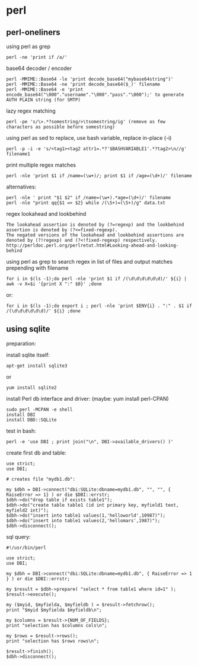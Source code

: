 # perl

## perl-oneliners

using perl as grep
```
perl -ne 'print if /a/' 
```
base64 decoder / encoder
```
perl -MMIME::Base64 -le 'print decode_base64("mybase64string")'
perl -MMIME::Base64 -ne 'print decode_base64($_)' filename
perl -MMIME::Base64 -e 'print encode_base64("\000"."username"."\000"."pass"."\000");' to generate AUTH PLAIN string (for SMTP)
```
lazy regex matching
```
perl -pe 's/\>.*?somestring/>\tsomestring/ig' (remove as few characters as possible before somestring) 
```
using perl as sed to replace, use bash variable, replace in-place (-i)
```
perl -p -i -e 's/<tag1><tag2 attr1=.*?'$BASHVARIABLE1'.*?tag2>\n//g' filename1 
```
print multiple regex matches
```
perl -nle 'print $1 if /name=(\w+)/; print $1 if /age=(\d+)/' filename
```
alternatives:
```
perl -nle ' print "$1 $2" if /name=(\w+).*age=(\d+)/' filename
perl -nle "print qq{$1 => $2} while /(\S+)=(\S+)/g" data.txt
```
regex lookahead and lookbehind
```
The lookahead assertion is denoted by (?=regexp) and the lookbehind assertion is denoted by (?<=fixed-regexp).
The negated versions of the lookahead and lookbehind assertions are denoted by (?!regexp) and (?<!fixed-regexp) respectively.
http://perldoc.perl.org/perlretut.html#Looking-ahead-and-looking-behind
```
using perl as grep to search regex in list of files and output matches prepending with filename
```
for i in $(ls -1);do perl -nle 'print $1 if /(\d\d\d\d\d\d)/' ${i} | awk -v X=$i '{print X ":" $0}' ;done
```
or:
```
for i in $(ls -1);do export i ; perl -nle 'print $ENV{i} . ":" . $1 if /(\d\d\d\d\d\d)/' ${i} ;done
```


## using sqlite

preparation:

install sqlite itself:
```  
apt-get install sqlite3
```  
or
```  
yum install sqlite2
```  

install Perl db interface and driver:
(maybe: yum install perl-CPAN)
```  
sudo perl -MCPAN -e shell
install DBI
install DBD::SQLite
```  
test in bash:
```  
perl -e 'use DBI ; print join("\n", DBI->available_drivers() )'
```  

create first db and table:

```  
use strict;
use DBI;

# creates file "mydb1.db":

my $dbh = DBI->connect("dbi:SQLite:dbname=mydb1.db", "", "", { RaiseError => 1} ) or die $DBI::errstr;
$dbh->do("drop table if exists table1");
$dbh->do("create table table1 (id int primary key, myfield1 text, myfield2 int)");
$dbh->do("insert into table1 values(1,'helloworld',10987)");
$dbh->do("insert into table1 values(2,'hellomars',1987)");
$dbh->disconnect();
```  
sql query:
```  
#!/usr/bin/perl

use strict;
use DBI;

my $dbh = DBI->connect("dbi:SQLite:dbname=mydb1.db", { RaiseError => 1 } ) or die $DBI::errstr;

my $result = $dbh->prepare( "select * from table1 where id=1" );  
$result->execute();

my ($myid, $myfielda, $myfieldb ) = $result->fetchrow();
print "$myid $myfielda $myfieldb\n";

my $columns = $result->{NUM_OF_FIELDS};
print "selection has $columns cols\n";

my $rows = $result->rows();
print "selection has $rows rows\n";

$result->finish();
$dbh->disconnect();
```  
